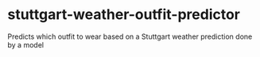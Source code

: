 # stuttgart-weather-outfit-predictor
Predicts which outfit to wear based on a Stuttgart weather prediction done by a model

